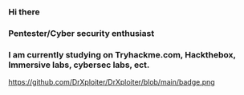 ### Hi there 


### Pentester/Cyber security enthusiast

### I am currently studying on Tryhackme.com, Hackthebox, Immersive labs, cybersec labs, ect.


https://github.com/DrXploiter/DrXploiter/blob/main/badge.png
